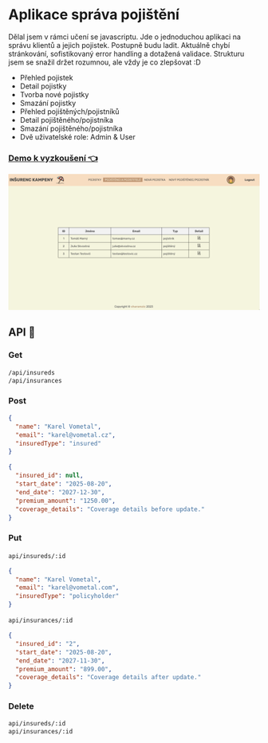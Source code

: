 # Aplikace správa pojištění
Dělal jsem v rámci učení se javascriptu. Jde o jednoduchou aplikaci na správu klientů a jejich pojistek.
Postupně budu ladit. Aktuálně chybí stránkování, sofistikovaný error handling a dotažená validace. Strukturu jsem se snažil držet rozumnou, ale vždy je co zlepšovat :D

  - Přehled pojistek
  - Detail pojistky
  - Tvorba nové pojistky
  - Smazání pojistky
  - Přehled pojištěných/pojistníků
  - Detail pojištěného/pojistníka
  - Smazání pojištěného/pojistníka
  - Dvě uživatelské role: Admin & User

### [Demo k vyzkoušení 👈](https://path/to/there.com)
[![Page preview](public/image/preview.png "Page preview")](https://something)

## API 🤙
### Get
```
/api/insureds
/api/insurances
```
### Post
```json
{
  "name": "Karel Vometal",
  "email": "karel@vometal.cz",
  "insuredType": "insured"
}
```
```json
{
  "insured_id": null,
  "start_date": "2025-08-20",
  "end_date": "2027-12-30",
  "premium_amount": "1250.00",
  "coverage_details": "Coverage details before update."
}
```
### Put
`api/insureds/:id`
```json
{
  "name": "Karel Vometal",
  "email": "karel@vometal.com",
  "insuredType": "policyholder"
}
```
`api/insurances/:id`
```json
{
  "insured_id": "2",
  "start_date": "2025-08-20",
  "end_date": "2027-11-30",
  "premium_amount": "899.00",
  "coverage_details": "Coverage details after update."
}
```
### Delete
```
api/insureds/:id
api/insurances/:id
```